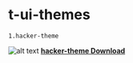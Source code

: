 # t-ui-themes
```
1.hacker-theme
```
![alt text](https://raw.githubusercontent.com/aruncs31s/t-ui-themes/main/hacker-theme/Screenshot_20220218-185953_T-UI_Expert.png)
**[hacker-theme Download](https://github.com/aruncs31s/t-ui-themes/blob/main/hacker-theme/hacker-theme.zip?raw=true)**<br>
